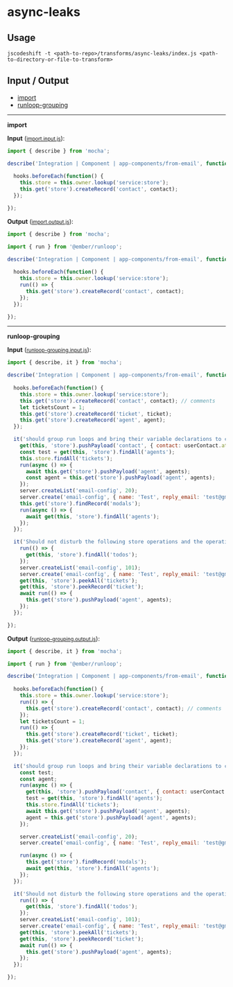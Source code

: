 # async-leaks


## Usage

```
jscodeshift -t <path-to-repo>/transforms/async-leaks/index.js <path-to-directory-or-file-to-transform>
```

## Input / Output

<!--FIXTURES_TOC_START-->
* [import](#import)
* [runloop-grouping](#runloop-grouping)
<!--FIXTURES_TOC_END-->

<!--FIXTURES_CONTENT_START-->
---
<a id="import">**import**</a>

**Input** (<small>[import.input.js](transforms/async-leaks/__testfixtures__/import.input.js)</small>):
```js
import { describe } from 'mocha';

describe('Integration | Component | app-components/from-email', function() {
  
  hooks.beforeEach(function() {
    this.store = this.owner.lookup('service:store');
    this.get('store').createRecord('contact', contact);
  });

});

```

**Output** (<small>[import.output.js](transforms/async-leaks/__testfixtures__/import.output.js)</small>):
```js
import { describe } from 'mocha';

import { run } from '@ember/runloop';

describe('Integration | Component | app-components/from-email', function() {
  
  hooks.beforeEach(function() {
    this.store = this.owner.lookup('service:store');
    run(() => {
      this.get('store').createRecord('contact', contact);
    });
  });

});

```
---
<a id="runloop-grouping">**runloop-grouping**</a>

**Input** (<small>[runloop-grouping.input.js](transforms/async-leaks/__testfixtures__/runloop-grouping.input.js)</small>):
```js
import { describe, it } from 'mocha';

describe('Integration | Component | app-components/from-email', function() {
  
  hooks.beforeEach(function() {
    this.store = this.owner.lookup('service:store');
    this.get('store').createRecord('contact', contact); // comments
    let ticketsCount = 1;
    this.get('store').createRecord('ticket', ticket);
    this.get('store').createRecord('agent', agent);
  });

  it('should group run loops and bring their variable declarations to correct block scope', function() {
    get(this, 'store').pushPayload('contact', { contact: userContact.attrs });
    const test = get(this, 'store').findAll('agents');    
    this.store.findAll('tickets');
    run(async () => {
      await this.get('store').pushPayload('agent', agents);
      const agent = this.get('store').pushPayload('agent', agents);
    });
    server.createList('email-config', 20);
    server.create('email-config', { name: 'Test', reply_email: 'test@gmail.com' });
    this.get('store').findRecord('modals');
    run(async () => {
      await get(this, 'store').findAll('agents');
    });    
  });

  it('Should not disturb the following store operations and the operations which are already has run loop', async function() {
    run(() => {
      get(this, 'store').findAll('todos');
    });
    server.createList('email-config', 101);
    server.create('email-config', { name: 'Test', reply_email: 'test@gmail.com' });
    get(this, 'store').peekAll('tickets');
    get(this, 'store').peekRecord('ticket');
    await run(() => {
      this.get('store').pushPayload('agent', agents);
    });
  });

});

```

**Output** (<small>[runloop-grouping.output.js](transforms/async-leaks/__testfixtures__/runloop-grouping.output.js)</small>):
```js
import { describe, it } from 'mocha';

import { run } from '@ember/runloop';

describe('Integration | Component | app-components/from-email', function() {
  
  hooks.beforeEach(function() {
    this.store = this.owner.lookup('service:store');
    run(() => {
      this.get('store').createRecord('contact', contact); // comments
    });
    let ticketsCount = 1;
    run(() => {
      this.get('store').createRecord('ticket', ticket);
      this.get('store').createRecord('agent', agent);
    });
  });

  it('should group run loops and bring their variable declarations to correct block scope', function() {
    const test;
    const agent;
    run(async () => {
      get(this, 'store').pushPayload('contact', { contact: userContact.attrs });
      test = get(this, 'store').findAll('agents');
      this.store.findAll('tickets');
      await this.get('store').pushPayload('agent', agents);
      agent = this.get('store').pushPayload('agent', agents);
    });

    server.createList('email-config', 20);
    server.create('email-config', { name: 'Test', reply_email: 'test@gmail.com' });

    run(async () => {
      this.get('store').findRecord('modals');
      await get(this, 'store').findAll('agents');
    });
  });

  it('Should not disturb the following store operations and the operations which are already has run loop', async function() {
    run(() => {
      get(this, 'store').findAll('todos');
    });
    server.createList('email-config', 101);
    server.create('email-config', { name: 'Test', reply_email: 'test@gmail.com' });
    get(this, 'store').peekAll('tickets');
    get(this, 'store').peekRecord('ticket');
    await run(() => {
      this.get('store').pushPayload('agent', agents);
    });
  });

});

```
<!--FIXTURES_CONTENT_END-->